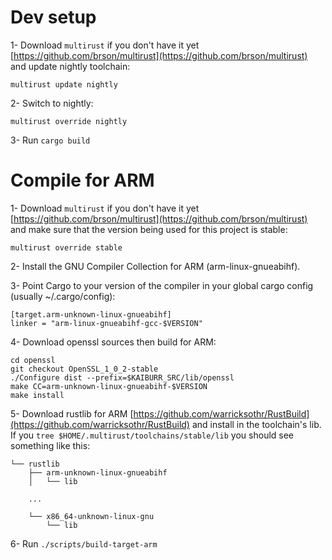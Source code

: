 # Dev setup
1- Download `multirust` if you don't have it yet [https://github.com/brson/multirust](https://github.com/brson/multirust) and update nightly toolchain:
```
multirust update nightly
```
2- Switch to nightly:
```
multirust override nightly
```
3- Run `cargo build`


# Compile for ARM
1- Download `multirust` if you don't have it yet [https://github.com/brson/multirust](https://github.com/brson/multirust) and make sure that the version being used for this project is stable:
```
multirust override stable
```
2- Install the GNU Compiler Collection for ARM (arm-linux-gnueabihf).

3- Point Cargo to your version of the compiler in your global cargo config (usually ~/.cargo/config):
```
[target.arm-unknown-linux-gnueabihf]
linker = "arm-linux-gnueabihf-gcc-$VERSION"
```
4- Download openssl sources then build for ARM:
```
cd openssl
git checkout OpenSSL_1_0_2-stable
./Configure dist --prefix=$KAIBURR_SRC/lib/openssl
make CC=arm-unknown-linux-gnueabihf-$VERSION
make install
```
5- Download rustlib for ARM [https://github.com/warricksothr/RustBuild](https://github.com/warricksothr/RustBuild) and install in the toolchain's lib. If you `tree $HOME/.multirust/toolchains/stable/lib` you should see something like this:
```
└── rustlib
    ├── arm-unknown-linux-gnueabihf
    │   └── lib

	...

    └── x86_64-unknown-linux-gnu
        └── lib

```
6- Run `./scripts/build-target-arm`
